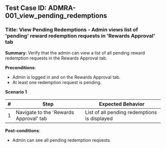 ## Test Case ID: ADMRA-001_view_pending_redemptions
### Title: View Pending Redemptions - Admin views list of 'pending' reward redemption requests in 'Rewards Approval' tab

**Summary**: Verify that the admin can view a list of all pending reward redemption requests in the Rewards Approval tab.

**Preconditions**: 
- Admin is logged in and on the Rewards Approval tab.
- At least one redemption request is pending.

**Scenario 1**

| # | Step                                      | Expected Behavior                                       |
|---|-------------------------------------------|--------------------------------------------------------|
| 1 | Navigate to the 'Rewards Approval' tab    | List of all pending redemptions is displayed            |

**Post-conditions**:
- Admin can see all pending redemption requests.
